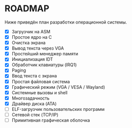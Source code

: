 # ROADMAP

Ниже приведён план разработки операционной системы.

- [x] Загрузчик на ASM
- [x] Простое ядро на C
- [x] Очистка экрана
- [x] Вывод текста через VGA
- [x] Простейший менеджер памяти
- [x] Инициализация IDT
- [x] Обработчик клавиатуры (IRQ1)
- [x] Paging
- [x] Ввод текста с экрана
- [x] Простая файловая система
- [x] Графический режим (VGA / VESA / Wayland)
- [x] Системные вызовы и shell
- [x] Многозадачность
- [x] Драйвер диска (ATA)
- [ ] ELF-загрузчик пользовательских программ
- [ ] Сетевой стек (TCP/IP)
- [ ] Примитивная графическая оболочка
